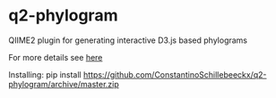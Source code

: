 # q2-phylogram
QIIME2 plugin for generating interactive D3.js based phylograms

For more details see [here](https://github.com/ConstantinoSchillebeeckx/phylogram_d3)

Installing: pip install https://github.com/ConstantinoSchillebeeckx/q2-phylogram/archive/master.zip
